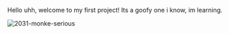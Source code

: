 Hello uhh, welcome to my first project! Its a goofy one i know, im learning.


![2031-monke-serious](https://user-images.githubusercontent.com/79875716/217945507-fdb9d959-2b3b-49ba-bb44-344452aff41f.png)
